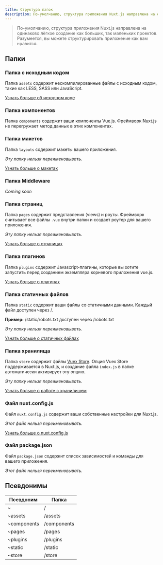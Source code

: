 ```yaml
---
title: Структура папок
description: По-умолчанию, структура приложения Nuxt.js направлена на одинаково лёгкое создание как больших, так маленьких проектов.
---
```


> По-умолчанию, структура приложения Nuxt.js направлена на одинаково лёгкое создание как больших, так маленьких проектов. Разумеется, вы можете структурировать приложение как вам нравится.

## Папки

### Папка с исходным кодом

Папка `assets` содержит нескомпилированные файлы с исходным кодом, такие как LESS, SASS или JavaScript.

[Узнать больше об исходном коде](/guide/assets)

### Папка компонентов

Папка `components` содержит ваши компоненты Vue.js. Фреймворк Nuxt.js не перегружает метод данных в этих компонентах.

### Папка макетов

Папка `layouts` содержит макеты вашего приложения.

_Эту папку нельзя переименовывать._

[Узнать больше о макетах](/guide/layouts)

### Папка Middleware

_Coming soon_

### Папка страниц

Папка `pages` содержит представления (views) и роуты. Фреймворк считывает все файлы `.vue` внутри папки и создает роутер для вашего приложения.

_Эту папку нельзя переименовывать._

[Узнать больше о страницах](/guide/pages)

### Папка плагинов

Папка `plugins` содержит Javascript-плагины, которые вы хотите запустить перед
созданием экземпляра корневого приложения vue.js.

[Узнать больше о плагинах](/guide/plugins)

### Папка статичных файлов

Папка `static` содержит ваши файлы со статичными данными. Каждый файл доступен через /.

**Пример:** /static/robots.txt доступен через /robots.txt

_Эту папку нельзя переименовывать._

[Узнать больше о статичных файлах](/guide/static)

### Папка хранилища

Папка `store` содержит файлы [Vuex Store](http://vuex.vuejs.org). Опция Vuex Store поддерживается в Nuxt.js, и создание файла `index.js` в папке автоматически активирует эту опцию.

_Эту папку нельзя переименовывать._

[Узнать больше о работе с хранилищем](/guide/vuex-store)

### Файл nuxt.config.js

Файл `nuxt.config.js` содержит ваши собственные настройки для Nuxt.js.

_Этот файл нельзя переименовывать._

[Узнать больше о nuxt.config.js](/guide/configuration)

### Файл package.json

Файл `package.json` содержит список зависимостей и команды для вашего приложения.

_Этот файл нельзя переименовывать._

## Псевдонимы

| Псевдоним | Папка |
|-----|------|
| ~ | / |
| ~assets | /assets |
| ~components | /components |
| ~pages | /pages |
| ~plugins | /plugins |
| ~static | /static |
| ~store | /store |

